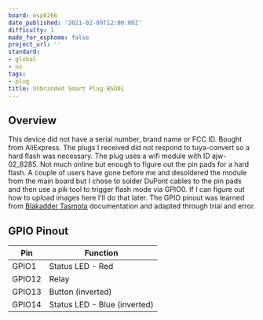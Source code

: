 ```yaml
---
board: esp8266
date_published: '2021-02-09T12:00:00Z'
difficulty: 1
made_for_esphome: false
project_url: ''
standard:
- global
- us
tags:
- plug
title: Unbranded Smart Plug BSD01
---
```


## Overview

This device did not have a serial number, brand name or FCC ID. Bought from AliExpress. The plugs I received did not respond to tuya-convert so a hard flash was necessary.
The plug uses a wifi module with ID ajw-02_8285. Not much online but enough to figure out the pin pads for a hard flash. A couple of users have gone before me and desoldered the module from the main board but I chose to solder DuPont cables to the pin pads and then use a pik tool to trigger flash mode via GPIO0. If I can figure out how to upload images here I'll do that later.
The GPIO pinout was learned from [Blakadder Tasmota](https://templates.blakadder.com/BSD01.html) documentation and adapted through trial and error.

## GPIO Pinout

| Pin    | Function                     |
| ------ | ---------------------------- |
| GPIO1  | Status LED - Red             |
| GPIO12 | Relay                        |
| GPIO13 | Button (inverted)            |
| GPIO14 | Status LED - Blue (inverted) |
